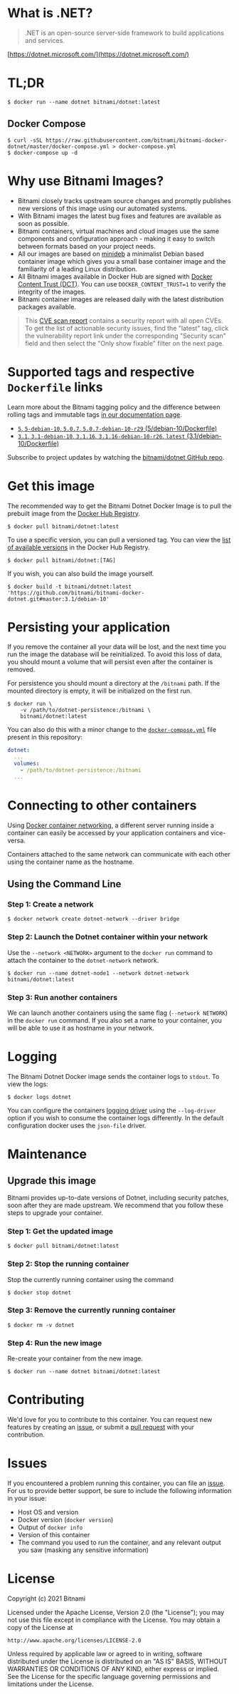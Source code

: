 # What is .NET?

> .NET is an open-source server-side framework to build applications and services.

[https://dotnet.microsoft.com/](https://dotnet.microsoft.com/)

# TL;DR

```console
$ docker run --name dotnet bitnami/dotnet:latest
```

## Docker Compose

```console
$ curl -sSL https://raw.githubusercontent.com/bitnami/bitnami-docker-dotnet/master/docker-compose.yml > docker-compose.yml
$ docker-compose up -d
```

# Why use Bitnami Images?

* Bitnami closely tracks upstream source changes and promptly publishes new versions of this image using our automated systems.
* With Bitnami images the latest bug fixes and features are available as soon as possible.
* Bitnami containers, virtual machines and cloud images use the same components and configuration approach - making it easy to switch between formats based on your project needs.
* All our images are based on [minideb](https://github.com/bitnami/minideb) a minimalist Debian based container image which gives you a small base container image and the familiarity of a leading Linux distribution.
* All Bitnami images available in Docker Hub are signed with [Docker Content Trust (DCT)](https://docs.docker.com/engine/security/trust/content_trust/). You can use `DOCKER_CONTENT_TRUST=1` to verify the integrity of the images.
* Bitnami container images are released daily with the latest distribution packages available.

> This [CVE scan report](https://quay.io/repository/bitnami/dotnet?tab=tags) contains a security report with all open CVEs. To get the list of actionable security issues, find the "latest" tag, click the vulnerability report link under the corresponding "Security scan" field and then select the "Only show fixable" filter on the next page.

# Supported tags and respective `Dockerfile` links

Learn more about the Bitnami tagging policy and the difference between rolling tags and immutable tags [in our documentation page](https://docs.bitnami.com/tutorials/understand-rolling-tags-containers/).


* [`5`, `5-debian-10`, `5.0.7`, `5.0.7-debian-10-r29` (5/debian-10/Dockerfile)](https://github.com/bitnami/bitnami-docker-dotnet/blob/5.0.7-debian-10-r29/5/debian-10/Dockerfile)
* [`3.1`, `3.1-debian-10`, `3.1.16`, `3.1.16-debian-10-r26`, `latest` (3.1/debian-10/Dockerfile)](https://github.com/bitnami/bitnami-docker-dotnet/blob/3.1.16-debian-10-r26/3.1/debian-10/Dockerfile)

Subscribe to project updates by watching the [bitnami/dotnet GitHub repo](https://github.com/bitnami/bitnami-docker-dotnet).

# Get this image

The recommended way to get the Bitnami Dotnet Docker Image is to pull the prebuilt image from the [Docker Hub Registry](https://hub.docker.com/r/bitnami/dotnet).

```console
$ docker pull bitnami/dotnet:latest
```

To use a specific version, you can pull a versioned tag. You can view the [list of available versions](https://hub.docker.com/r/bitnami/dotnet/tags/) in the Docker Hub Registry.

```console
$ docker pull bitnami/dotnet:[TAG]
```

If you wish, you can also build the image yourself.

```console
$ docker build -t bitnami/dotnet:latest 'https://github.com/bitnami/bitnami-docker-dotnet.git#master:3.1/debian-10'
```

# Persisting your application

If you remove the container all your data will be lost, and the next time you run the image the database will be reinitialized. To avoid this loss of data, you should mount a volume that will persist even after the container is removed.

For persistence you should mount a directory at the `/bitnami` path. If the mounted directory is empty, it will be initialized on the first run.

```console
$ docker run \
    -v /path/to/dotnet-persistence:/bitnami \
    bitnami/dotnet:latest
```

You can also do this with a minor change to the [`docker-compose.yml`](https://github.com/bitnami/bitnami-docker-dotnet/blob/master/docker-compose.yml) file present in this repository:

```yaml
dotnet:
  ...
  volumes:
    - /path/to/dotnet-persistence:/bitnami
  ...
```

# Connecting to other containers

Using [Docker container networking](https://docs.docker.com/engine/userguide/networking/), a different server running inside a container can easily be accessed by your application containers and vice-versa.

Containers attached to the same network can communicate with each other using the container name as the hostname.

## Using the Command Line

### Step 1: Create a network

```console
$ docker network create dotnet-network --driver bridge
```

### Step 2: Launch the Dotnet container within your network

Use the `--network <NETWORK>` argument to the `docker run` command to attach the container to the `dotnet-network` network.

```console
$ docker run --name dotnet-node1 --network dotnet-network bitnami/dotnet:latest
```

### Step 3: Run another containers

We can launch another containers using the same flag (`--network NETWORK`) in the `docker run` command. If you also set a name to your container, you will be able to use it as hostname in your network.

# Logging

The Bitnami Dotnet Docker image sends the container logs to `stdout`. To view the logs:

```console
$ docker logs dotnet
```

You can configure the containers [logging driver](https://docs.docker.com/engine/admin/logging/overview/) using the `--log-driver` option if you wish to consume the container logs differently. In the default configuration docker uses the `json-file` driver.

# Maintenance

## Upgrade this image

Bitnami provides up-to-date versions of Dotnet, including security patches, soon after they are made upstream. We recommend that you follow these steps to upgrade your container.

### Step 1: Get the updated image

```console
$ docker pull bitnami/dotnet:latest
```

### Step 2: Stop the running container

Stop the currently running container using the command

```console
$ docker stop dotnet
```

### Step 3: Remove the currently running container

```console
$ docker rm -v dotnet
```

### Step 4: Run the new image

Re-create your container from the new image.

```console
$ docker run --name dotnet bitnami/dotnet:latest
```

# Contributing

We'd love for you to contribute to this container. You can request new features by creating an [issue](https://github.com/bitnami/bitnami-docker-dotnet/issues), or submit a [pull request](https://github.com/bitnami/bitnami-docker-dotnet/pulls) with your contribution.

# Issues

If you encountered a problem running this container, you can file an [issue](https://github.com/bitnami/bitnami-docker-dotnet/issues/new). For us to provide better support, be sure to include the following information in your issue:

- Host OS and version
- Docker version (`docker version`)
- Output of `docker info`
- Version of this container
- The command you used to run the container, and any relevant output you saw (masking any sensitive information)

# License

Copyright (c) 2021 Bitnami

Licensed under the Apache License, Version 2.0 (the "License");
you may not use this file except in compliance with the License.
You may obtain a copy of the License at

    http://www.apache.org/licenses/LICENSE-2.0

Unless required by applicable law or agreed to in writing, software
distributed under the License is distributed on an "AS IS" BASIS,
WITHOUT WARRANTIES OR CONDITIONS OF ANY KIND, either express or implied.
See the License for the specific language governing permissions and
limitations under the License.
